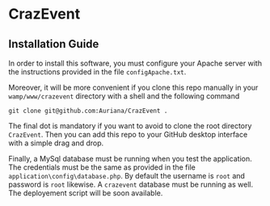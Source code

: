 CrazEvent
=========

## Installation Guide

In order to install this software, you must configure your Apache server with the instructions provided in the file `configApache.txt`.

Moreover, it will be more convenient if you clone this repo manually in your `wamp/www/crazevent` directory with a shell and the following command
```
git clone git@github.com:Auriana/CrazEvent .
```
The final dot is mandatory if you want to avoid to clone the root directory `CrazEvent`.
Then you can add this repo to your GitHub desktop interface with a simple drag and drop.

Finally, a MySql database must be running when you test the application. The credentials must be the same as provided in the file `application\config\database.php`. By default the username is `root` and password is `root` likewise.
A `crazevent` database must be running as well. The deployement script will be soon available.
